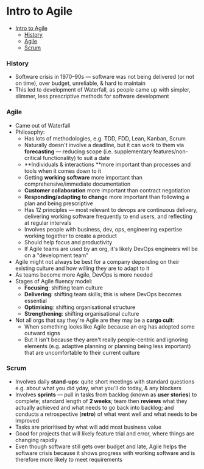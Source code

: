 # Intro to Agile

- [Intro to Agile](#intro-to-agile)
    - [History](#history)
    - [Agile](#agile)
    - [Scrum](#scrum)


### History 
- Software crisis in 1970–90s — software was not being delivered (or not on time), over budget, unreliable, & hard to maintain
- This led to development of Waterfall, as people came up with simpler, slimmer, less prescriptive methods for software development

### Agile 
- Came out of Waterfall
- Philosophy:
  - Has lots of methodologies, e.g. TDD, FDD, Lean, Kanban, Scrum
  - Naturally doesn't involve a deadline, but it can work to them via **forecasting** — reducing scope (i.e. supplementary features/non-critical functionality) to suit a date
  - **Individuals & interactions **more important than processes and tools when it comes down to it
  - Getting **working software** more important than comprehensive/immediate documentation
  - **Customer collaboration** more important than contract negotiation
  - **Responding/adapting to chang**e more important than following a plan and being prescriptive
  - Has 12 principles — most relevant to devops are continuous delivery, delivering working software frequently to end users, and reflecting at regular intervals
  - Involves people with business, dev, ops, engineering expertise working together to create a product
  - Should help focus and productivity
  - If Agile teams are used by an org, it's likely DevOps engineers will be on a "development team"
- Agile might not always be best for a company depending on their existing culture and how willing they are to adapt to it
- As teams become more Agile, DevOps is more needed
- Stages of Agile fluency model:
  - **Focusing**: shifting team culture
  - **Delivering**: shifting team skills; this is where DevOps becomes essential
  - **Optimising**: shifting organisational structure
  - **Strengthening**: shifting organisational culture
- Not all orgs that say they're Agile are they may be a **cargo cult**:
  - When something looks like Agile because an org has adopted some outward signs
  - But it isn't because they aren't really people-centric and ignoring elements (e.g. adaptive planning or planning being less important) that are uncomfortable to their current culture

### Scrum
  - Involves daily **stand-ups**: quite short meetings with standard questions e.g. about what you did yday, what you'll do today, & any blockers
  - Involves **sprints** — pull in tasks from backlog (known as **user stories**) to complete; standard length of **2 weeks**; team then **reviews** what they actually achieved and what needs to go back into backlog; and conducts a retrospective (**retro**) of what went well and what needs to be improved
  - Tasks are prioritised by what will add most business value
  - Good for projects that will likely feature trial and error, where things are changing rapidly
  - Even though software still gets over budget and late, Agile helps the software crisis because it shows progress with working software and is therefore more likely to meet requirements
